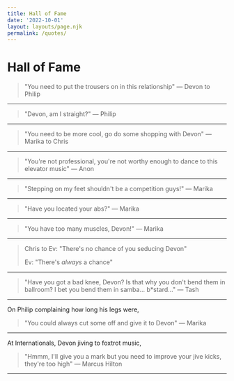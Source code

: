 ```yaml
---
title: Hall of Fame
date: '2022-10-01'
layout: layouts/page.njk
permalink: /quotes/
---
```


# Hall of Fame

> "You need to put the trousers on in this relationship" — Devon to
> Philip

---

> "Devon, am I straight?" — Philip

---

> "You need to be more cool, go do some shopping with Devon" — Marika to
> Chris

---

> "You're not professional, you're not worthy enough to dance to this
> elevator music" — Anon

---

> "Stepping on my feet shouldn't be a competition guys\!" — Marika

---

> "Have you located your abs?" — Marika

---

> "You have too many muscles, Devon\!" — Marika

---

> Chris to Ev: "There's no chance of you seducing Devon"
> 
> Ev: "There's *always* a chance"

---

> "Have you got a bad knee, Devon? Is that why you don't bend them in
> ballroom? I bet you bend them in samba... b\*stard..." — Tash

---

On Philip complaining how long his legs were,

> "You could always cut some off and give it to Devon" — Marika

---

At Internationals, Devon jiving to foxtrot music,

> "Hmmm, I'll give you a mark but you need to improve your jive kicks,
> they're too high" — Marcus Hilton

---
